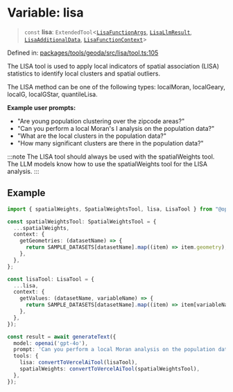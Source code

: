 # Variable: lisa

> `const` **lisa**: `ExtendedTool`\<[`LisaFunctionArgs`](../type-aliases/LisaFunctionArgs.md), [`LisaLlmResult`](../type-aliases/LisaLlmResult.md), [`LisaAdditionalData`](../type-aliases/LisaAdditionalData.md), [`LisaFunctionContext`](../type-aliases/LisaFunctionContext.md)\>

Defined in: [packages/tools/geoda/src/lisa/tool.ts:105](https://github.com/GeoDaCenter/openassistant/blob/dc72d81a35cf8e46295657303846fbb4ad891993/packages/tools/geoda/src/lisa/tool.ts#L105)

The LISA tool is used to apply local indicators of spatial association (LISA) statistics
to identify local clusters and spatial outliers.

The LISA method can be one of the following types: localMoran, localGeary, localG, localGStar, quantileLisa.

**Example user prompts:**
- "Are young population clustering over the zipcode areas?"
- "Can you perform a local Moran's I analysis on the population data?"
- "What are the local clusters in the population data?"
- "How many significant clusters are there in the population data?"

:::note
The LISA tool should always be used with the spatialWeights tool. The LLM models know how to use the spatialWeights tool for the LISA analysis.
:::

## Example

```typescript
import { spatialWeights, SpatialWeightsTool, lisa, LisaTool } from "@openassistant/geoda";

const spatialWeightsTool: SpatialWeightsTool = {
  ...spatialWeights,
  context: {
    getGeometries: (datasetName) => {
      return SAMPLE_DATASETS[datasetName].map((item) => item.geometry);
    },
  },
};

const lisaTool: LisaTool = {
  ...lisa,
  context: {
    getValues: (datasetName, variableName) => {
      return SAMPLE_DATASETS[datasetName].map((item) => item[variableName]);
    },
  },
});

const result = await generateText({
  model: openai('gpt-4o'),
  prompt: 'Can you perform a local Moran analysis on the population data?',
  tools: {
    lisa: convertToVercelAiTool(lisaTool),
    spatialWeights: convertToVercelAiTool(spatialWeightsTool),
  },
});
```
